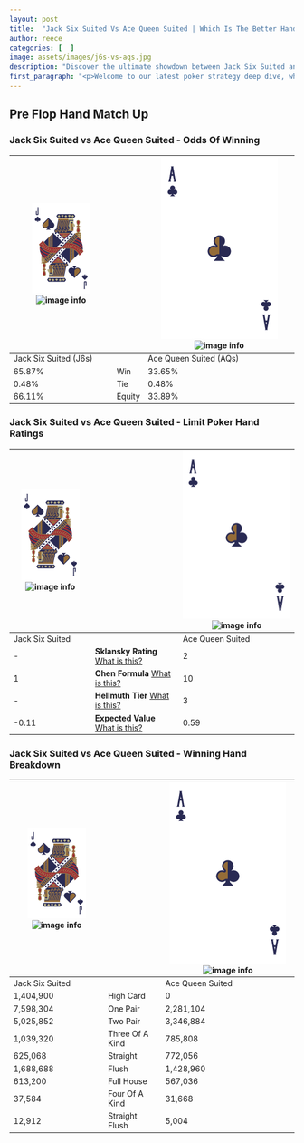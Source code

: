```yaml
---
layout: post
title:  "Jack Six Suited Vs Ace Queen Suited | Which Is The Better Hand In Poker? A Complete Guide"
author: reece
categories: [  ]
image: assets/images/j6s-vs-aqs.jpg
description: "Discover the ultimate showdown between Jack Six Suited and Ace Queen Suited in poker! Uncover the odds, strategies, and scenarios where one hand triumphs over the other. Get ready to up your poker game with this thrilling analysis."
first_paragraph: "<p>Welcome to our latest poker strategy deep dive, where we're pitting two distinct hands against each other in a high-stakes showdown: Jack Six Suited vs Ace Queen Suited.</p><p>In the dynamic world of poker, every decision counts, and knowing which hand holds the upper hand is key to your success at the table.</p><p>In this article, we'll dissect these two hands, explore the scenarios where one dominates the other, and equip you with the knowledge to make strategic choices that can tip the odds in your favor.</p><p>Get ready to unravel the intriguing dynamics of these poker hands and elevate your game to new heights.</p>"
---
```




[comment]: # (sp0)

## Pre Flop Hand Match Up

<div class="table hand-ratings" markdown="1"> 



### Jack Six Suited vs Ace Queen Suited - Odds Of Winning


    
| ![image info](assets/images/hand1/J.png) ![image info](assets/images/hand1/6s.png) |  | ![image info](assets/images/hand2/A.png) ![image info](assets/images/hand2/Qs.png) |
| -------- | -------- | -------- |
| Jack Six Suited (J6s) |  | Ace Queen Suited (AQs) |
| 65.87% | Win | 33.65% |
| 0.48% | Tie | 0.48% |
| 66.11% | Equity | 33.89% |




[comment]: # (sp1)



### Jack Six Suited vs Ace Queen Suited - Limit Poker Hand Ratings


    
| ![image info](assets/images/hand1/J.png) ![image info](assets/images/hand1/6s.png) |  | ![image info](assets/images/hand2/A.png) ![image info](assets/images/hand2/Qs.png) |
| -------- | -------- | -------- |
| Jack Six Suited |  | Ace Queen Suited |
| - | **Sklansky Rating** [What is this?](/sklansky-rating-explained) | 2 |
| 1 | **Chen Formula** [What is this?](/chen-formula-explained) | 10 |
| - | **Hellmuth Tier** [What is this?](/Hellmuth-tier-explained) | 3 |
| -0.11 | **Expected Value** [What is this?](/expected-value-explained) | 0.59 |




[comment]: # (sp2)



### Jack Six Suited vs Ace Queen Suited - Winning Hand Breakdown


    
| ![image info](assets/images/hand1/J.png) ![image info](assets/images/hand1/6s.png) |  | ![image info](assets/images/hand2/A.png) ![image info](assets/images/hand2/Qs.png) |
| -------- | -------- | -------- |
| Jack Six Suited |  | Ace Queen Suited |
| 1,404,900 | High Card | 0 |
| 7,598,304 | One Pair | 2,281,104 |
| 5,025,852 | Two Pair | 3,346,884 |
| 1,039,320 | Three Of A Kind | 785,808 |
| 625,068 | Straight | 772,056 |
| 1,688,688 | Flush | 1,428,960 |
| 613,200 | Full House | 567,036 |
| 37,584 | Four Of A Kind | 31,668 |
| 12,912 | Straight Flush | 5,004 |




[comment]: # (sp3)



</div>

[comment]: # (sp4)



[comment]: # (sp5)

